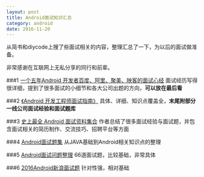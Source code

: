 ```yaml
---
layout: post
title: Android面试知识汇总
category: android
date: 2016-11-20
---
```


从简书和diycode上搜了些面试相关的内容，整理汇总了一下，为以后的面试做准备。

非常感谢在互联网上无私分享的同行和前辈。

###1 [一个五年Android 开发者百度、阿里、聚美、映客的面试心经](http://www.diycode.cc/topics/165)
面试经历写得很详细，提到了很多面试的小细节和各大公司出题的方向，**可以放在最后看**

###2 [《Android 开发工程师面试指南》](http://www.diycode.cc/wiki/androidinterview)
具体、详细、知识点覆盖全，**末尾附部分一线公司面试经验和面试题库**
<!-- more -->

###3 [史上最全 Android 面试资料集合](http://www.jianshu.com/p/d1efe2f31b6d)
作者总结了很多面试经验与面试题，并包含面试相关的简历制作、交流技巧、招聘平台等方面

###4 [Android面试题集](http://www.jianshu.com/p/59e03fc7e6d4)
从JAVA基础到Android相关知识点的整理

###5 [Android面试问题整理](http://www.jianshu.com/p/c6c3f50b329f)
66道面试题，比较基础，非常具体

###6 [2016Android新浪面试题](http://yuweiguocn.github.io/interview-2016-big-company/)
针对性强，相对基础




